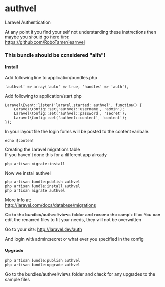 authvel
=======

Laravel Authentication

At any point if you find your self not understanding these instructions then maybe you should go here first:   
https://github.com/RoboTamer/learnvel

### This bundle should be considered "alfa"!

#### Install

Add following line to application/bundles.php

    'authvel' => array('auto' => true, 'handles' => 'auth'),


Add following to application/start.php    

    Laravel\Event::listen('laravel.started: authvel', function() {
        Laravel\Config::set('authvel::username', 'admin');
        Laravel\Config::set('authvel::password', 'secret');
        Laravel\Config::set('authvel::content', 'content');
    });

In your layout file the login forms will be posted to the content varibale.

    echo $content

Creating the Laravel migrations table  
If you haven't done this for a different app already  

    php artisan migrate:install


Now we install authvel

    php artisan bundle:publish authvel
    php artisan bundle:install authvel
    php artisan migrate authvel

More info at:  
http://laravel.com/docs/database/migrations

Go to the bundles/authvel/views folder and rename the sample files
You can edit the renamed files to fit your needs, they will not be overwritten

Go to your site:
    http://laravel.dev/auth  

And login with admin:secret or what ever you specified in the config 


#### Upgrade

    php artisan bundle:publish authvel
    php artisan bundle:upgrade authvel
    
Go to the bundles/authvel/views folder and check for any upgrades to the sample files